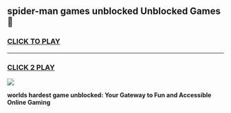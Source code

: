 
## spider-man games unblocked Unblocked Games👋
<h3>
<a href="https://premium.freeplayer.one?title=spider-man_games_unblocked&ref=16F">CLICK TO PLAY</a></h3>
<hr>

<h3>
<a href="https://premium.freeplayer.one?title=spider-man_games_unblocked&ref=16F">CLICK 2 PLAY</a>
  
</h3>

<a href="https://premium.freeplayer.one?title=spider-man_games_unblocked&ref=16F/"><img src="https://clearcache.store/games.png"></a>


**worlds hardest game unblocked: Your Gateway to Fun and Accessible Online Gaming**
